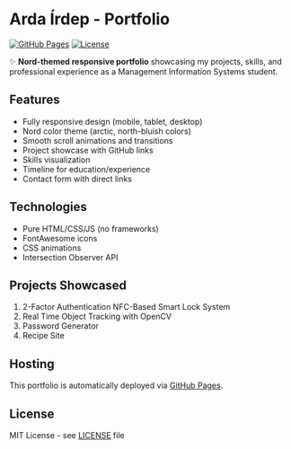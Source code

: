 # Arda Írdep - Portfolio

[![GitHub Pages](https://img.shields.io/badge/GitHub%20Pages-Live-brightgreen)](https://arda-irdep.github.io)
[![License](https://img.shields.io/badge/License-MIT-blue)](LICENSE)

✨ **Nord-themed responsive portfolio** showcasing my projects, skills, and professional experience as a Management Information Systems student.

## Features
- Fully responsive design (mobile, tablet, desktop)
- Nord color theme (arctic, north-bluish colors)
- Smooth scroll animations and transitions
- Project showcase with GitHub links
- Skills visualization
- Timeline for education/experience
- Contact form with direct links

## Technologies
- Pure HTML/CSS/JS (no frameworks)
- FontAwesome icons
- CSS animations
- Intersection Observer API

## Projects Showcased
1. 2-Factor Authentication NFC-Based Smart Lock System
2. Real Time Object Tracking with OpenCV
3. Password Generator
4. Recipe Site

## Hosting
This portfolio is automatically deployed via [GitHub Pages](https://pages.github.com/).

## License
MIT License - see [LICENSE](LICENSE) file
